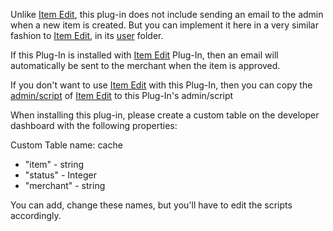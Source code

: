 Unlike [Item Edit](https://github.com/Arcadier/Event-Triggers-and-Vetting/tree/master/Item%20Edit), this plug-in does not include sending an email to the admin when a new item is created. But you can implement it here in a very similar fashion to [Item Edit](https://github.com/Arcadier/Event-Triggers-and-Vetting/tree/master/Item%20Edit), in its [user](https://github.com/Arcadier/Event-Triggers-and-Vetting/tree/master/Item%20Edit/user) folder.

If this Plug-In is installed with [Item Edit](https://github.com/Arcadier/Event-Triggers-and-Vetting/tree/master/Item%20Edit) Plug-In, then an email will automatically be sent to the merchant when the item is approved.

If you don't want to use [Item Edit](https://github.com/Arcadier/Event-Triggers-and-Vetting/tree/master/Item%20Edit) with this Plug-In, then you can copy the [admin/script](https://github.com/Arcadier/Event-Triggers-and-Vetting/blob/master/Item%20Edit/admin/scripts/scripts.js) of [Item Edit](https://github.com/Arcadier/Event-Triggers-and-Vetting/tree/master/Item%20Edit) to this Plug-In's admin/script

When installing this plug-in, please create a custom table on the developer dashboard with the following properties:

Custom Table name: cache

* "item" - string
* "status" - Integer
* "merchant" - string

You can add, change these names, but you'll have to edit the scripts accordingly.
